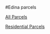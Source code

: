 #Edina parcels

[All Parcels](./Edina_Parcels.html)

[Residential Parcels](./Edina_Residential_Parcels.html)